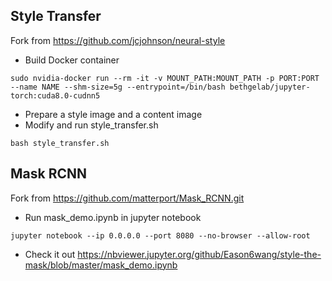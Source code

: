 ## Style Transfer
Fork from https://github.com/jcjohnson/neural-style
- Build Docker container 
```
sudo nvidia-docker run --rm -it -v MOUNT_PATH:MOUNT_PATH -p PORT:PORT --name NAME --shm-size=5g --entrypoint=/bin/bash bethgelab/jupyter-torch:cuda8.0-cudnn5
```
- Prepare a style image and a content image
- Modify and run style_transfer.sh
```
bash style_transfer.sh
```

## Mask RCNN
Fork from https://github.com/matterport/Mask_RCNN.git
- Run mask_demo.ipynb in jupyter notebook
```
jupyter notebook --ip 0.0.0.0 --port 8080 --no-browser --allow-root
```
- Check it out https://nbviewer.jupyter.org/github/Eason6wang/style-the-mask/blob/master/mask_demo.ipynb
